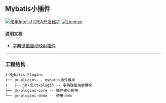 ## Mybatis小插件

[![使用IntelliJ IDEA开发维护](https://img.shields.io/badge/IntelliJ%20IDEA-提供支持-blue.svg)](https://www.jetbrains.com/?from=WxJava-weixin-java-tools)
[![License](https://img.shields.io/badge/License-Apache%202.0-blue.svg)](https://opensource.org/licenses/Apache-2.0)

#### 说明文档

* [字典键值自动映射插件](https://github.com/chenyujie-lab/j-mybatis-plugins/blob/main/jm-plugins/jm-dict-plugin/README.md)

---
### 工程结构
``` 
J-Mybatis-Plugins
├── jm-plugins -- mybatis插件模块
├   ├── jm-dict-plugin -- 字典键值映射模块
├── jm-plugins-core -- 插件核心模块
└── jm-plugins-demo -- 使用demo
```
